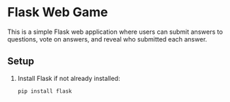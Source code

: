 # Flask Web Game

This is a simple Flask web application where users can submit answers to questions, vote on answers, and reveal who submitted each answer.

## Setup

1. Install Flask if not already installed:
   ```bash
   pip install flask
